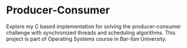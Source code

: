 # Producer-Consumer
Explore my C based implementation for solving the producer-consumer challenge with synchronized threads and scheduling algorithms. This project is part of Operating Systems course in Bar-Ilan University.
